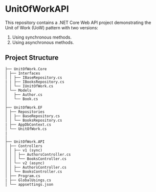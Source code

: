 # UnitOfWorkAPI

This repository contains a .NET Core Web API project demonstrating the Unit of Work (UoW) pattern with two versions:

1. Using synchronous methods.
2. Using asynchronous methods.

## Project Structure

```
├── UnitOfWork.Core
│ ├── Interfaces
│ │ ├── IBaseRepository.cs
| | ├── IBooksRepository.cs
│ │ └── IUnitOfWork.cs
│ └── Models
│   ├── Author.cs
│   └── Book.cs
│
├── UnitOfWork.EF
│ ├── Repositories
│ │ ├── BaseRepository.cs
│ │ └── BooksRepository.cs
| ├── AppDbContext.cs
│ └── UnitOfWork.cs
|
│
├── UnitOfWork.API
│ ├── Controllers
│ │ ├── v1 (sync)
│ │ │ ├── AuthorsController.cs
│ │ │ └── BooksController.cs
│ │ └── v2 (async)
│ │ ├── AuthorsController.cs
│ │ └── BooksController.cs
│ ├── Program.cs
| ├── GlobalUsings.cs
│ └── appsettings.json
```
